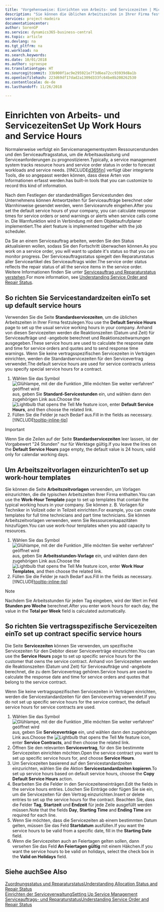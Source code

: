 ```yaml
---
title: 'Vorgehensweise: Einrichten von Arbeits- und Servicezeiten | Microsoft Docs'
description: "Sie können die üblichen Arbeitszeiten in Ihrer Firma festlegen. Anhand von diesen Servicezeiten werden die Reaktionszeiten (Datum und Zeit) für Serviceaufträge und -angebote berechnet und Reaktionszeitwarnungen ausgegeben."
services: project-madeira
documentationcenter: 
author: SorenGP
ms.service: dynamics365-business-central
ms.topic: article
ms.devlang: na
ms.tgt_pltfrm: na
ms.workload: na
ms.search.keywords: 
ms.date: 10/01/2018
ms.author: sgroespe
ms.translationtype: HT
ms.sourcegitcommit: 33b900f1ac9e295921e7f3d6ea72cc93939d8a1b
ms.openlocfilehash: 223d69df17dad2a1309d333fc64be8b208262530
ms.contentlocale: de-de
ms.lasthandoff: 11/26/2018

---
```

# <a name="set-up-work-hours-and-service-hours"></a><span data-ttu-id="6a1fd-104">Einrichten von Arbeits- und Servicezeiten</span><span class="sxs-lookup"><span data-stu-id="6a1fd-104">Set Up Work Hours and Service Hours</span></span>
<span data-ttu-id="6a1fd-105">Normalerweise verfolgt ein Servicemanagementsystem Ressourcenstunden und den Serviceauftragsstatus, um die Arbeitsauslastung und Serviceanforderungen zu prognostizieren.</span><span class="sxs-lookup"><span data-stu-id="6a1fd-105">Typically, a service management system tracks resource hours and service order status in order to forecast workloads and service needs.</span></span> [!INCLUDE[d365fin](includes/d365fin_md.md)] <span data-ttu-id="6a1fd-106">verfügt über integrierte Tools, die so angepasst werden können, dass diese Arten von Informationen erfasst werden.</span><span class="sxs-lookup"><span data-stu-id="6a1fd-106">has built-in tools that you can customize to record this kind of information.</span></span>  
  
<span data-ttu-id="6a1fd-107">Nach dem Festlegen der standardmäßigen Servicestunden des Unternehmens können Antwortzeiten für Serviceaufträge berechnet oder Warnhinweise gesendet werden, wenn Serviceanrufe eingehen.</span><span class="sxs-lookup"><span data-stu-id="6a1fd-107">After you set the default service hours of your company, you can calculate response times for service orders or send warnings or alerts when service calls come in.</span></span> <span data-ttu-id="6a1fd-108">Die Warnfunktion wird in Verbindung mit dem Objektaufrufplaner implementiert.</span><span class="sxs-lookup"><span data-stu-id="6a1fd-108">The alert feature is implemented together with the job scheduler.</span></span>   
  
<span data-ttu-id="6a1fd-109">Da Sie an einem Serviceauftrag arbeiten, werden Sie den Status aktualisieren wollen, sodass Sie den Fortschritt überwachen können.</span><span class="sxs-lookup"><span data-stu-id="6a1fd-109">As you work on a service order, you will want to update it's status so that you can monitor progress.</span></span> <span data-ttu-id="6a1fd-110">Der Serviceauftragsstatus spiegelt den Reparaturstatus aller Serviceartikel des Serviceauftrags wider.</span><span class="sxs-lookup"><span data-stu-id="6a1fd-110">The service order status reflects the repair status of all the service items in the service order.</span></span> <span data-ttu-id="6a1fd-111">Weitere Informationen finden Sie unter [Serviceauftrag und Reparaturstatus verstehen](service-order-repair-status.md).</span><span class="sxs-lookup"><span data-stu-id="6a1fd-111">For more information, see [Understanding Service Order and Repair Status](service-order-repair-status.md).</span></span> 

## <a name="to-set-up-default-service-hours"></a><span data-ttu-id="6a1fd-112">So richten Sie Servicestandardzeiten ein</span><span class="sxs-lookup"><span data-stu-id="6a1fd-112">To set up default service hours</span></span>  
<span data-ttu-id="6a1fd-113">Verwenden Sie die Seite **Standardservicezeiten**, um die üblichen Arbeitszeiten in Ihrer Firma festzulegen.</span><span class="sxs-lookup"><span data-stu-id="6a1fd-113">You use the **Default Service Hours** page to set up the usual service working hours in your company.</span></span> <span data-ttu-id="6a1fd-114">Anhand von diesen Servicezeiten werden die Reaktionszeiten (Datum und Zeit) für Serviceaufträge und -angebote berechnet und Reaktionszeitwarnungen ausgegeben.</span><span class="sxs-lookup"><span data-stu-id="6a1fd-114">These service hours are used to calculate the response date and time for service orders and quotes and to send response time warnings.</span></span> <span data-ttu-id="6a1fd-115">Wenn Sie keine vertragsspezifischen Servicezeiten in Verträgen einrichten, werden die Standardservicezeiten für den Servicevertrag verwendet.</span><span class="sxs-lookup"><span data-stu-id="6a1fd-115">The default service hours are used for service contracts unless you specify special service hours for a contract.</span></span>  
  
1. <span data-ttu-id="6a1fd-116">Wählen Sie das Symbol ![Glühlampe, mit der die Funktion „Wie möchten Sie weiter verfahren“ geöffnet wird](media/ui-search/search_small.png "Wie möchten Sie weiter verfahren?") aus, geben Sie **Standard-Servicestunden** ein, und wählen dann den zugehörigen Link aus.</span><span class="sxs-lookup"><span data-stu-id="6a1fd-116">Choose the ![Lightbulb that opens the Tell Me feature](media/ui-search/search_small.png "Tell me what you want to do") icon, enter **Default Service Hours**, and then choose the related link.</span></span>  
2. <span data-ttu-id="6a1fd-117">Füllen Sie die Felder je nach Bedarf aus.</span><span class="sxs-lookup"><span data-stu-id="6a1fd-117">Fill in the fields as necessary.</span></span> [!INCLUDE[tooltip-inline-tip](includes/tooltip-inline-tip_md.md)]  
  
> [!IMPORTANT]  
>  <span data-ttu-id="6a1fd-118">Wenn Sie die Zeilen auf der Seite **Standardservicezeiten** leer lassen, ist der Vorgabewert "24 Stunden" nur für Werktage gültig.</span><span class="sxs-lookup"><span data-stu-id="6a1fd-118">If you leave the lines on the **Default Service Hours** page empty, the default value is 24 hours, valid only for calendar working days.</span></span>  
  
## <a name="to-set-up-work-hour-templates"></a><span data-ttu-id="6a1fd-119">Um Arbeitszeitvorlagen einzurichten</span><span class="sxs-lookup"><span data-stu-id="6a1fd-119">To set up work-hour templates</span></span>
<span data-ttu-id="6a1fd-120">Sie können die Seite **Arbeitszeitvorlagen** verwenden, um Vorlagen einzurichten, die die typischen Arbeitszeiten Ihrer Firma enthalten.</span><span class="sxs-lookup"><span data-stu-id="6a1fd-120">You can use the **Work-Hour Template** page to set up templates that contain the typical working hours in your company.</span></span> <span data-ttu-id="6a1fd-121">Sie können z. B. Vorlagen für Techniker in Vollzeit oder in Teilzeit einrichten.</span><span class="sxs-lookup"><span data-stu-id="6a1fd-121">For example, you can create templates for full time technicians and part time technicians.</span></span> <span data-ttu-id="6a1fd-122">Sie können Arbeitszeitvorlagen verwenden, wenn Sie Ressourcenkapazitäten hinzufügen.</span><span class="sxs-lookup"><span data-stu-id="6a1fd-122">You can use work-hour templates when you add capacity to resources.</span></span>  
  
1. <span data-ttu-id="6a1fd-123">Wählen Sie das Symbol ![Glühlampe, mit der die Funktion „Wie möchten Sie weiter verfahren“ geöffnet wird](media/ui-search/search_small.png "Wie möchten Sie weiter verfahren?") aus, geben Sie **Arbeitsstunden-Vorlage** ein, und wählen dann den zugehörigen Link aus.</span><span class="sxs-lookup"><span data-stu-id="6a1fd-123">Choose the ![Lightbulb that opens the Tell Me feature](media/ui-search/search_small.png "Tell me what you want to do") icon, enter **Work Hour Templates**, and then choose the related link.</span></span>  
2. <span data-ttu-id="6a1fd-124">Füllen Sie die Felder je nach Bedarf aus.</span><span class="sxs-lookup"><span data-stu-id="6a1fd-124">Fill in the fields as necessary.</span></span> [!INCLUDE[tooltip-inline-tip](includes/tooltip-inline-tip_md.md)]  
  
> [!Note]
> <span data-ttu-id="6a1fd-125">Nachdem Sie Arbeitsstunden für jeden Tag eingeben, wird der Wert im Feld **Stunden pro Woche** berechnet.</span><span class="sxs-lookup"><span data-stu-id="6a1fd-125">After you enter work hours for each day, the value in the **Total per Week** field is calculated automatically.</span></span>  

## <a name="to-set-up-contract-specific-service-hours"></a><span data-ttu-id="6a1fd-126">So richten Sie vertragsspezifische Servicezeiten ein</span><span class="sxs-lookup"><span data-stu-id="6a1fd-126">To set up contract specific service hours</span></span>  
<span data-ttu-id="6a1fd-127">Die Seite **Servicezeiten** können Sie verwenden, um spezifische Servicezeiten für den Debitor dieser Serviceverträge einzurichten.</span><span class="sxs-lookup"><span data-stu-id="6a1fd-127">You can use the **Service Hours** page to set up specific service hours for the customer that owns the service contract.</span></span> <span data-ttu-id="6a1fd-128">Anhand von Servicezeiten werden die Reaktionszeiten (Datum und Zeit) für Serviceaufträge und -angebote berechnet, die zu dem Servicevertrag gehören.</span><span class="sxs-lookup"><span data-stu-id="6a1fd-128">Service hours are used to calculate the response date and time for service orders and quotes that belong to the service contract.</span></span>  
  
<span data-ttu-id="6a1fd-129">Wenn Sie keine vertragsspezifischen Servicezeiten in Verträgen einrichten, werden die Servicestandardzeiten für den Servicevertrag verwendet.</span><span class="sxs-lookup"><span data-stu-id="6a1fd-129">If you do not set up specific service hours for the service contract, the default service hours for service contracts are used.</span></span>  
  
1. <span data-ttu-id="6a1fd-130">Wählen Sie das Symbol ![Glühlampe, mit der die Funktion „Wie möchten Sie weiter verfahren“ geöffnet wird](media/ui-search/search_small.png "Wie möchten Sie weiter verfahren?") aus, geben Sie **Serviceverträge** ein, und wählen dann den zugehörigen Link aus.</span><span class="sxs-lookup"><span data-stu-id="6a1fd-130">Choose the ![Lightbulb that opens the Tell Me feature](media/ui-search/search_small.png "Tell me what you want to do") icon, enter **Service Contracts**, and then choose the related link.</span></span>  
2. <span data-ttu-id="6a1fd-131">Öffnen Sie den relevanten  **Servicevertrag**, für den Sie bestimmte Servicezeiten einrichten möchten.</span><span class="sxs-lookup"><span data-stu-id="6a1fd-131">Open the service contract you want to set up specific service hours for, and choose **Service Hours**.</span></span>  
4. <span data-ttu-id="6a1fd-132">Um Servicezeiten basierend auf den Servicestandardzeiten einzurichten, wählen Sie die Aktion **Servicestandardzeiten kopieren**.</span><span class="sxs-lookup"><span data-stu-id="6a1fd-132">To set up service hours based on default service hours, choose the **Copy Default Service Hours** action.</span></span>  
5. <span data-ttu-id="6a1fd-133">Bearbeiten Sie die Felder in den Servicezeiteneinträgen.</span><span class="sxs-lookup"><span data-stu-id="6a1fd-133">Edit the fields in the service hours entries.</span></span> <span data-ttu-id="6a1fd-134">Löschen Sie Einträge oder fügen Sie sie ein, um die Servicezeiten für den Vertrag einzurichten.</span><span class="sxs-lookup"><span data-stu-id="6a1fd-134">Insert or delete entries to set up the service hours for the contract.</span></span> <span data-ttu-id="6a1fd-135">Beachten Sie, dass die Felder **Tag**, **Startzeit** und **Endzeit** für jede Zeile ausgefüllt werden müssen.</span><span class="sxs-lookup"><span data-stu-id="6a1fd-135">Note that the fields **Day**, **Starting Time** and **Ending Time** are required for each line.</span></span>  
6. <span data-ttu-id="6a1fd-136">Wenn Sie möchten, dass die Servicezeiten ab einem bestimmten Datum gelten, müssen Sie das Feld **Startdatum** ausfüllen.</span><span class="sxs-lookup"><span data-stu-id="6a1fd-136">If you want the service hours to be valid from a specific date, fill in the **Starting Date** field.</span></span>  
7. <span data-ttu-id="6a1fd-137">Wenn die Servicezeiten auch an Feiertagen gelten sollen, dann versehen Sie das Feld **An Feiertagen gültig** mit einem Häkchen.</span><span class="sxs-lookup"><span data-stu-id="6a1fd-137">If you want the service hours to be valid on holidays, select the check box in the **Valid on Holidays** field.</span></span>  

## <a name="see-also"></a><span data-ttu-id="6a1fd-138">Siehe auch</span><span class="sxs-lookup"><span data-stu-id="6a1fd-138">See Also</span></span>  
[<span data-ttu-id="6a1fd-139">Zuordnungsstatus und Reparaturstatus</span><span class="sxs-lookup"><span data-stu-id="6a1fd-139">Understanding Allocation Status and Repair Status</span></span>](service-allocation-status-and-repair-status.md)  
[<span data-ttu-id="6a1fd-140">Einrichten der Serviceverwaltung</span><span class="sxs-lookup"><span data-stu-id="6a1fd-140">Setting Up Service Management</span></span>](service-setup-service.md)  
[<span data-ttu-id="6a1fd-141">Serviceauftrags- und Reparaturstatus</span><span class="sxs-lookup"><span data-stu-id="6a1fd-141">Understanding Service Order and Repair Status</span></span>](service-order-repair-status.md)  

